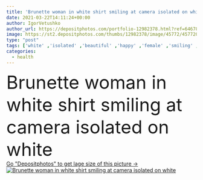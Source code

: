 ```yaml
---
title: 'Brunette woman in white shirt smiling at camera isolated on white '
date: 2021-03-22T14:11:24+00:00
author: IgorVetushko
author_url: https://depositphotos.com/portfolio-12982378.html?ref=64678756
image: https://st2.depositphotos.com/thumbs/12982378/image/45772/457720048/api_thumb_450.jpg?forcejpeg=true
type: "post"
tags: ['white' ,'isolated' ,'beautiful' ,'happy' ,'female' ,'smiling' ,'cheerful' ,'caucasian' ,'health' ,'wellbeing' ,'healthcare' ,'care' ,'brunette' ,'emotion' ,'woman' ,'shirt' ,'attractive' ,'positive' ,'wellness' ,'looking at camera' ,'copy space' ,'one person' ,'Studio Shot' ,'young adult' ]
categories: 
  - health
---
```

<div aling="center">
            <font size="60"> Brunette woman in white shirt smiling at camera isolated on white</font>   
</div>
<div>
    <a href='https://st2.depositphotos.com/thumbs/12982378/image/45772/457720048/api_thumb_450.jpg?forcejpeg=true?ref=64678756' target=_blank > Go "Depositphotos" to get lage size of this picture ->
        <img href='https://st2.depositphotos.com/thumbs/12982378/image/45772/457720048/api_thumb_450.jpg?forcejpeg=true?ref=64678756' src='https://st2.depositphotos.com/12982378/45772/i/950/depositphotos_457720048-stock-photo-brunette-woman-white-shirt-smiling.jpg?forcejpeg=true' alt='Brunette woman in white shirt smiling at camera isolated on white' >
    </a>
</div>
